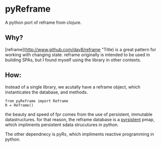 # pyReframe

A python port of reframe from clojure.

## Why?

[reframe](http://www.github.com/day8/reframe "Title) is a great pattern for working with changing state. reframe originally is intended to be used in building SPAs, but I found myself using the library in other contexts.

## How:
Instead of a single library, we acutally have a reframe object, which instanticates the database, and methods.
```
from pyReframe import Reframe
R = Reframe()

```

the beauty and speed of fpr comes from the use of persistent, immutable datastructures. for that reason, the reframe database is a [pyrsistent](https://github.com/tobgu/pyrsistent "Title") pmap, which impliments persistent sdata strucutures in python.

The other dependnecy is pyRx, which impliments reactive programming in python.

